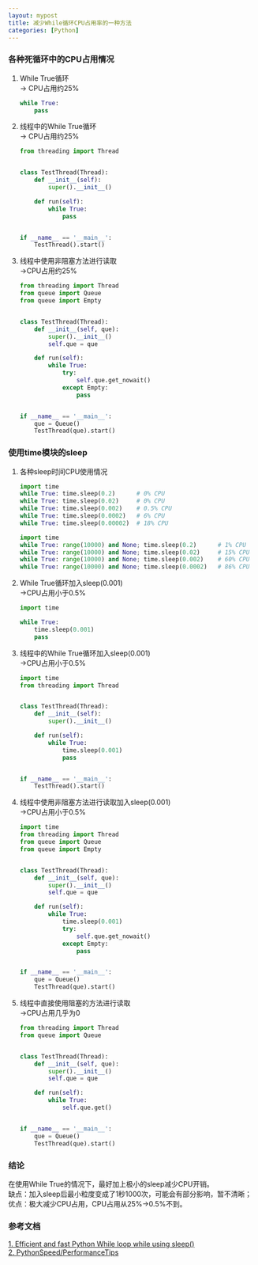 ```yaml
---
layout: mypost
title: 减少While循环CPU占用率的一种方法
categories: [Python]
---
```


### 各种死循环中的CPU占用情况
1. While True循环  
    -> CPU占用约25%
    ```python
    while True:
        pass
    ```
2. 线程中的While True循环  
    -> CPU占用约25%
    ```python
    from threading import Thread
    
    
    class TestThread(Thread):
        def __init__(self):
            super().__init__()
    
        def run(self):
            while True:
                pass
    
    
    if __name__ == '__main__':
        TestThread().start()
    ```
3. 线程中使用非阻塞方法进行读取  
    ->CPU占用约25%
    ```python
    from threading import Thread
    from queue import Queue
    from queue import Empty
    
    
    class TestThread(Thread):
        def __init__(self, que):
            super().__init__()
            self.que = que
    
        def run(self):
            while True:
                try:
                    self.que.get_nowait()
                except Empty:
                    pass
    
    
    if __name__ == '__main__':
        que = Queue()
        TestThread(que).start()
    ```

### 使用time模块的sleep
1. 各种sleep时间CPU使用情况
    ```python
    import time
    while True: time.sleep(0.2)      # 0% CPU
    while True: time.sleep(0.02)     # 0% CPU
    while True: time.sleep(0.002)    # 0.5% CPU
    while True: time.sleep(0.0002)   # 6% CPU
    while True: time.sleep(0.00002)  # 18% CPU
    ```
    ```python
    import time
    while True: range(10000) and None; time.sleep(0.2)      # 1% CPU
    while True: range(10000) and None; time.sleep(0.02)     # 15% CPU
    while True: range(10000) and None; time.sleep(0.002)    # 60% CPU
    while True: range(10000) and None; time.sleep(0.0002)   # 86% CPU
    ```
2. While True循环加入sleep(0.001)  
    ->CPU占用小于0.5%
    ```python
    import time
    
    while True:
        time.sleep(0.001)
        pass
    ```
3. 线程中的While True循环加入sleep(0.001)  
    ->CPU占用小于0.5%
    ```python
    import time
    from threading import Thread
    
    
    class TestThread(Thread):
        def __init__(self):
            super().__init__()
    
        def run(self):
            while True:
                time.sleep(0.001)
                pass
    
    
    if __name__ == '__main__':
        TestThread().start()
    ```
4. 线程中使用非阻塞方法进行读取加入sleep(0.001)  
    ->CPU占用小于0.5%
    ```python
    import time
    from threading import Thread
    from queue import Queue
    from queue import Empty
    
    
    class TestThread(Thread):
        def __init__(self, que):
            super().__init__()
            self.que = que
    
        def run(self):
            while True:
                time.sleep(0.001)
                try:
                    self.que.get_nowait()
                except Empty:
                    pass
    
    
    if __name__ == '__main__':
        que = Queue()
        TestThread(que).start()
    ```
5. 线程中直接使用阻塞的方法进行读取  
    ->CPU占用几乎为0
    ```python
    from threading import Thread
    from queue import Queue
    
    
    class TestThread(Thread):
        def __init__(self, que):
            super().__init__()
            self.que = que
    
        def run(self):
            while True:
                self.que.get()
    
    
    if __name__ == '__main__':
        que = Queue()
        TestThread(que).start()
    ```
### 结论
在使用While True的情况下，最好加上极小的sleep减少CPU开销。  
缺点：加入sleep后最小粒度变成了1秒1000次，可能会有部分影响，暂不清晰；  
优点：极大减少CPU占用，CPU占用从25%->0.5%不到。

### 参考文档
[1. Efficient and fast Python While loop while using sleep()](https://stackoverflow.com/questions/10926328/efficient-and-fast-python-while-loop-while-using-sleep)  
[2. PythonSpeed/PerformanceTips](https://wiki.python.org/moin/PythonSpeed/PerformanceTips)  